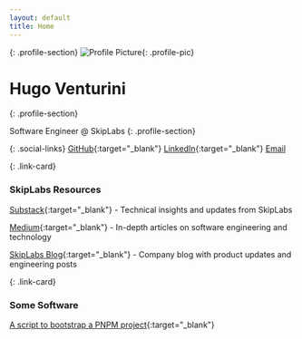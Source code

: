 ```yaml
---
layout: default
title: Home
---
```


{: .profile-section}
![Profile Picture](https://github.com/hubyrod.png){: .profile-pic}

# Hugo Venturini
{: .profile-section}

Software Engineer @ SkipLabs
{: .profile-section}

{: .social-links}
[GitHub](https://github.com/hubyrod){:target="_blank"}
[LinkedIn](https://www.linkedin.com/in/venturini/){:target="_blank"}
[Email](mailto:hugo@skipabs.io)




{: .link-card}
### SkipLabs Resources

[Substack](https://skiplabs.substack.com/){:target="_blank"} - Technical insights and updates from SkipLabs

[Medium](https://medium.com/skiplabs){:target="_blank"} - In-depth articles on software engineering and technology

[SkipLabs Blog](https://skiplabs.io/blog){:target="_blank"} - Company blog with product updates and engineering posts

{: .link-card}
### Some Software
[A script to bootstrap a PNPM project](https://github.com/hubyrod/ScriptCollection/blob/main/skiplabs/bootstrap.sh){:target="_blank"}


